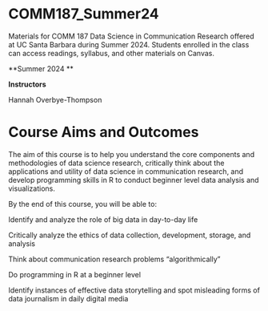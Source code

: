 # COMM187_Summer24
Materials for COMM 187 Data Science in Communication Research offered at UC Santa Barbara during Summer 2024. Students enrolled in the class can access readings, syllabus, and other materials on Canvas.

**Summer 2024 **

**Instructors**

Hannah Overbye-Thompson

# Course Aims and Outcomes
The aim of this course is to help you understand the core components and methodologies of data science research, critically think about the applications and utility of data science in communication research, and develop programming skills in R to conduct beginner level data analysis and visualizations.

By the end of this course, you will be able to:

Identify and analyze the role of big data in day-to-day life

Critically analyze the ethics of data collection, development, storage, and analysis

Think about communication research problems “algorithmically”

Do programming in R at a beginner level

Identify instances of effective data storytelling and spot misleading forms of data journalism in daily digital media
